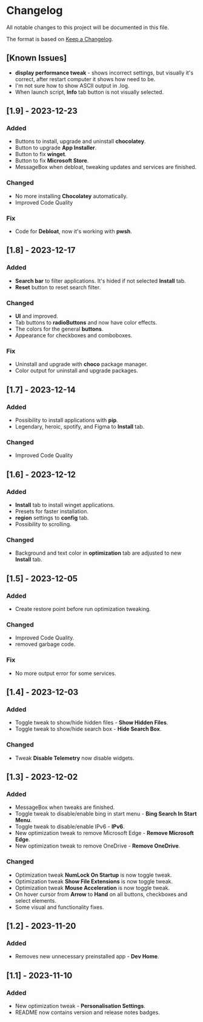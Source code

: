 # Changelog

All notable changes to this project will be documented in this file.

The format is based on [Keep a Changelog](https://keepachangelog.com/en/1.1.0/).

## [Known Issues]

- **display performance tweak** - shows incorrect settings, but visually it's correct, after restart computer it shows how need to be.
- I'm not sure how to show ASCII output in .log.
- When launch script, **Info** tab button is not visually selected.

## [1.9] - 2023-12-23

### Added

- Buttons to install, upgrade and uninstall **chocolatey**.
- Button to upgrade **App Installer**.
- Button to fix **winget**.
- Button to fix **Microsoft Store**.
- MessageBox when debloat, tweaking updates and services are finished.

### Changed

- No more installing **Chocolatey** automatically. 
- Improved Code Quality

### Fix

- Code for **Debloat**, now it's working with **pwsh**.

## [1.8] - 2023-12-17

### Added

- **Search bar** to filter applications. It's hided if not selected **Install** tab.
- **Reset** button to reset search filter.

### Changed

- **UI** and improved. 
- Tab buttons to **radioButtons** and now have color effects. 
- The colors for the general **buttons**.
- Appearance for checkboxes and comboboxes.

### Fix

- Uninstall and upgrade with **choco** package manager.
- Color output for uninstall and upgrade packages. 

## [1.7] - 2023-12-14

### Added

- Possibility to install applications with **pip**.
- Legendary, heroic, spotify, and Figma to **Install** tab.

### Changed

- Improved Code Quality

## [1.6] - 2023-12-12

### Added

- **Install** tab to install winget applications.
- Presets for faster installation.
- **region** settings to **config** tab.
- Possibility to scrolling.

### Changed

- Background and text color in **optimization** tab are adjusted to new **Install** tab.

## [1.5] - 2023-12-05

### Added

- Create restore point before run optimization tweaking.

### Changed

- Improved Code Quality.
- removed garbage code.

### Fix

- No more output error for some services. 

## [1.4] - 2023-12-03

### Added

- Toggle tweak to show/hide hidden files  - **Show Hidden Files**.
- Toggle tweak to show/hide search box - **Hide Search Box**.

### Changed

- Tweak **Disable Telemetry** now disable widgets.

## [1.3] - 2023-12-02

### Added

- MessageBox when tweaks are finished.
- Toggle tweak to disable/enable bing in start menu  - **Bing Search In Start Menu**.
- Toggle tweak to disable/enable IPv6 - **IPv6**.
- New optimization tweak to remove Microsoft Edge - **Remove Microsoft Edge**.
- New optimization tweak to remove OneDrive - **Remove OneDrive**.

### Changed

- Optimization tweak **NumLock On Startup** is now toggle tweak.
- Optimization tweak **Show File Extensions** is now toggle tweak.
- Optimization tweak **Mouse Acceleration** is now toggle tweak.
- On hover cursor from **Arrow** to **Hand** on all buttons, checkboxes and select elements. 
- Some visual and functionality fixes.

## [1.2] - 2023-11-20

### Added

- Removes new unnecessary preinstalled app - **Dev Home**.

## [1.1] - 2023-11-10

### Added

- New optimization tweak - **Personalisation Settings**.
- README now contains version and release notes badges.